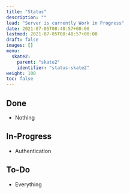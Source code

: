 ```yaml
---
title: "Status"
description: ""
lead: "Server is currently Work in Progress"
date: 2021-07-05T08:48:57+00:00
lastmod: 2021-07-05T08:48:57+00:00
draft: false
images: []
menu:
  skate2:
    parent: "skate2"
    identifier: "status-skate2"
weight: 100
toc: false
---
```


## Done

* Nothing

## In-Progress

* Authentication

## To-Do

* Everything